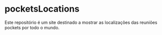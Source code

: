 # pocketsLocations
Este repositório é um site destinado a mostrar as localizações das reuniões pockets por todo o mundo.
